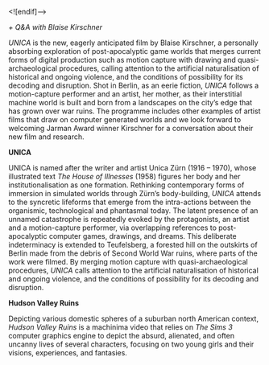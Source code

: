 <![endif]-->

_+ Q&A with Blaise Kirschner_

_UNICA_ is the new, eagerly anticipated film by Blaise Kirschner, a personally absorbing exploration of post-apocalyptic game worlds that merges current forms of digital production such as motion capture with drawing and quasi-archaeological procedures, calling attention to the artificial naturalisation of historical and ongoing violence, and the conditions of possibility for its decoding and disruption. Shot in Berlin, as an eerie fiction, _UNICA_ follows a motion-capture performer and an artist, her mother, as their interstitial machine world is built and born from a landscapes on the city’s edge that has grown over war ruins. The programme includes other examples of artist films that draw on computer generated worlds and we look forward to welcoming Jarman Award winner Kirschner for a conversation about their new film and research.

**UNICA**

UNICA is named after the writer and artist Unica Zürn (1916 – 1970), whose illustrated text _The House of Illnesses_ (1958) figures her body and her institutionalisation as one formation. Rethinking contemporary forms of immersion in simulated worlds through Zürn’s body-building, _UNICA_ attends to the syncretic lifeforms that emerge from the intra-actions between the organismic, technological and phantasmal today. The latent presence of an unnamed catastrophe is repeatedly evoked by the protagonists, an artist and a motion-capture performer, via overlapping references to post-apocalyptic computer games, drawings, and dreams. This deliberate indeterminacy is extended to Teufelsberg, a forested hill on the outskirts of Berlin made from the debris of Second World War ruins, where parts of the work were filmed. By merging motion capture with quasi-archaeological procedures, _UNICA_ calls attention to the artificial naturalisation of historical and ongoing violence, and the conditions of possibility for its decoding and disruption.

**Hudson Valley Ruins**

Depicting various domestic spheres of a suburban north American context, _Hudson Valley Ruins_ is a machinima video that relies on _The Sims 3_ computer graphics engine to depict the absurd, alienated, and often uncanny lives of several characters, focusing on two young girls and their visions, experiences, and fantasies.


<!--stackedit_data:
eyJoaXN0b3J5IjpbLTE4NTY3ODkxNTldfQ==
-->